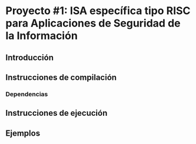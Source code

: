 # Proyecto #1: ISA específica tipo RISC para Aplicaciones de Seguridad de la Información

## Introducción

## Instrucciones de compilación

### Dependencias

## Instrucciones de ejecución

## Ejemplos